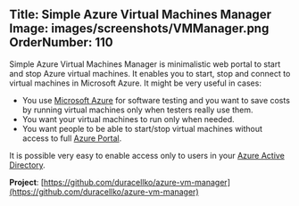Title: Simple Azure Virtual Machines Manager
Image: images/screenshots/VMManager.png
OrderNumber: 110
---
Simple Azure Virtual Machines Manager is minimalistic web portal to start and stop Azure virtual machines. It enables you to start, stop and connect to virtual machines in Microsoft Azure. It might be very useful in cases:

* You use [Microsoft Azure](http://azure.microsoft.com/) for software testing and you want to save costs by running virtual machines only when testers really use them.
* You want your virtual machines to run only when needed.
* You want people to be able to start/stop virtual machines without access to full [Azure Portal](http://azure.microsoft.com/).

It is possible very easy to enable access only to users in your [Azure Active Directory](http://azure.microsoft.com/documentation/services/active-directory/).

**Project**: [https://github.com/duracellko/azure-vm-manager](https://github.com/duracellko/azure-vm-manager)

